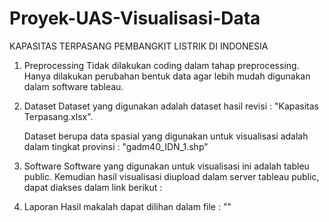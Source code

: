 # Proyek-UAS-Visualisasi-Data
KAPASITAS TERPASANG PEMBANGKIT LISTRIK DI INDONESIA

1. Preprocessing
Tidak dilakukan coding dalam tahap preprocessing. Hanya dilakukan perubahan bentuk data agar lebih mudah digunakan dalam software tableau.
2. Dataset
Dataset yang digunakan adalah dataset hasil revisi : "Kapasitas Terpasang.xlsx".

	Dataset berupa data spasial yang digunakan untuk visualisasi adalah dalam tingkat provinsi : "gadm40_IDN_1.shp"

3. Software
Software yang digunakan untuk visualisasi ini adalah tableu public. Kemudian hasil visualisasi diupload dalam server tableau public, dapat diakses dalam link berikut :

4. Laporan
Hasil makalah dapat dilihan dalam file : ""
